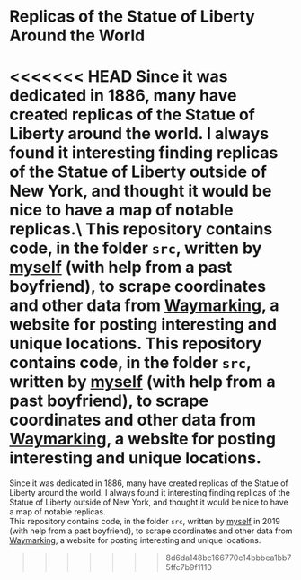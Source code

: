 # Replicas of the Statue of Liberty Around the World
<<<<<<< HEAD
Since it was dedicated in 1886, many have created replicas of the Statue of Liberty around the world. I always found it interesting finding replicas of the Statue of Liberty outside of New York, and thought it would be nice to have a map of notable replicas.\\
This repository contains code, in the folder `src`, written by [myself](https://github.com/mtoyohara) (with help from a past boyfriend), to scrape coordinates and other data from [Waymarking](https://www.waymarking.com/), a website for posting interesting and unique locations. This repository contains code, in the folder `src`, written by [myself](https://github.com/mtoyohara) (with help from a past boyfriend), to scrape coordinates and other data from [Waymarking](https://www.waymarking.com/), a website for posting interesting and unique locations. 
=======
Since it was dedicated in 1886, many have created replicas of the Statue of Liberty around the world. I always found it interesting finding replicas of the Statue of Liberty outside of New York, and thought it would be nice to have a map of notable replicas.\
This repository contains code, in the folder `src`, written by [myself](https://github.com/mtoyohara) in 2019 (with help from a past boyfriend), to scrape coordinates and other data from [Waymarking](https://www.waymarking.com/), a website for posting interesting and unique locations. 
>>>>>>> 8d6da148bc166770c14bbbea1bb75ffc7b9f1110
